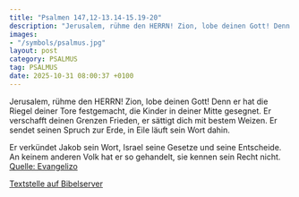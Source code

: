 ```yaml
---
title: "Psalmen 147,12-13.14-15.19-20"
description: "Jerusalem, rühme den HERRN! Zion, lobe deinen Gott! Denn er hat die Riegel deiner Tore festgemacht, die Kinder in deiner Mitte gesegnet. Er verschafft deinen Grenzen Frieden, er sättigt dich mit bestem Weizen. Er sendet seinen Spruch zur Erde, in Eile läuft sein Wort dahin.  Er v...."
images:
- "/symbols/psalmus.jpg"
layout: post
category: PSALMUS
tag: PSALMUS
date: 2025-10-31 08:00:37 +0100
---
```

Jerusalem, rühme den HERRN! Zion, lobe deinen Gott!
Denn er hat die Riegel deiner Tore festgemacht, die Kinder in deiner Mitte gesegnet.
Er verschafft deinen Grenzen Frieden, er sättigt dich mit bestem Weizen.
Er sendet seinen Spruch zur Erde, in Eile läuft sein Wort dahin.

Er verkündet Jakob sein Wort, Israel seine Gesetze und seine Entscheide.<!--more-->
An keinem anderen Volk hat er so gehandelt, sie kennen sein Recht nicht.<br>
[Quelle: Evangelizo](https://evangeliumtagfuertag.org/DE/gospel)

[Textstelle auf Bibelserver](https://www.bibleserver.com/EU/ps147,12-13.14-15.19-20)
